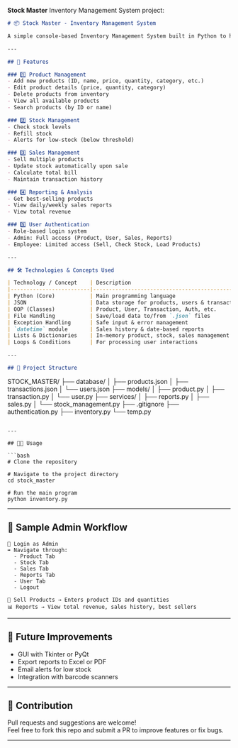 **Stock Master** Inventory Management System project:

```markdown
# 📦 Stock Master - Inventory Management System

A simple console-based Inventory Management System built in Python to help businesses track products, stock levels, and sales transactions efficiently.

---

## 🚀 Features

### 1️⃣ Product Management
- Add new products (ID, name, price, quantity, category, etc.)
- Edit product details (price, quantity, category)
- Delete products from inventory
- View all available products
- Search products (by ID or name)

### 2️⃣ Stock Management
- Check stock levels
- Refill stock
- Alerts for low-stock (below threshold)

### 3️⃣ Sales Management
- Sell multiple products
- Update stock automatically upon sale
- Calculate total bill
- Maintain transaction history

### 4️⃣ Reporting & Analysis
- Get best-selling products
- View daily/weekly sales reports
- View total revenue

### 5️⃣ User Authentication
- Role-based login system
- Admin: Full access (Product, User, Sales, Reports)
- Employee: Limited access (Sell, Check Stock, Load Products)

---

## 🛠️ Technologies & Concepts Used

| Technology / Concept    | Description                                         |
|-------------------------|-----------------------------------------------------|
| Python (Core)           | Main programming language                           |
| JSON                    | Data storage for products, users & transactions     |
| OOP (Classes)           | Product, User, Transaction, Auth, etc.              |
| File Handling           | Save/load data to/from `.json` files                |
| Exception Handling      | Safe input & error management                       |
| `datetime` module       | Sales history & date-based reports                  |
| Lists & Dictionaries    | In-memory product, stock, sales management          |
| Loops & Conditions      | For processing user interactions                    |

---

## 📂 Project Structure

```
STOCK_MASTER/
├── database/
│   ├── products.json
│   ├── transactions.json
│   └── users.json
├── models/
│   ├── product.py
│   ├── transaction.py
│   └── user.py
├── services/
│   ├── reports.py
│   ├── sales.py
│   └── stock_management.py
├── .gitignore
├── authentication.py
├── inventory.py
└── temp.py
```

---

## 🧑‍💻 Usage

```bash
# Clone the repository

# Navigate to the project directory
cd stock_master

# Run the main program
python inventory.py
```

---

## 🧪 Sample Admin Workflow

```
🔑 Login as Admin
➡️ Navigate through:
  - Product Tab
  - Stock Tab
  - Sales Tab
  - Reports Tab
  - User Tab
  - Logout

🛒 Sell Products → Enters product IDs and quantities
📊 Reports → View total revenue, sales history, best sellers
```

---
## 📝 Future Improvements

- GUI with Tkinter or PyQt
- Export reports to Excel or PDF
- Email alerts for low stock
- Integration with barcode scanners

---

## 🤝 Contribution

Pull requests and suggestions are welcome!  
Feel free to fork this repo and submit a PR to improve features or fix bugs.

---
